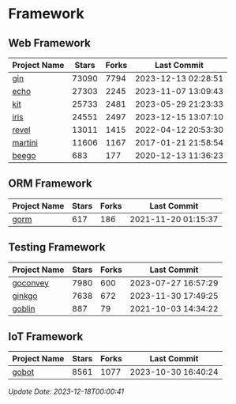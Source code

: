 # Framework

## Web Framework
| Project Name | Stars | Forks | Last Commit |
| ------------ | ----- | ----- | ----------- |
| [gin](https://github.com/gin-gonic/gin) | 73090 | 7794 | 2023-12-13 02:28:51 |
| [echo](https://github.com/labstack/echo) | 27303 | 2245 | 2023-11-07 13:09:43 |
| [kit](https://github.com/go-kit/kit) | 25733 | 2481 | 2023-05-29 21:23:33 |
| [iris](https://github.com/kataras/iris) | 24551 | 2497 | 2023-12-15 13:07:10 |
| [revel](https://github.com/revel/revel) | 13011 | 1415 | 2022-04-12 20:53:30 |
| [martini](https://github.com/go-martini/martini) | 11606 | 1167 | 2017-01-21 21:58:54 |
| [beego](https://github.com/astaxie/beego) | 683 | 177 | 2020-12-13 11:36:23 |

## ORM Framework
| Project Name | Stars | Forks | Last Commit |
| ------------ | ----- | ----- | ----------- |
| [gorm](https://github.com/jinzhu/gorm) | 617 | 186 | 2021-11-20 01:15:37 |

## Testing Framework
| Project Name | Stars | Forks | Last Commit |
| ------------ | ----- | ----- | ----------- |
| [goconvey](https://github.com/smartystreets/goconvey) | 7980 | 600 | 2023-07-27 16:57:29 |
| [ginkgo](https://github.com/onsi/ginkgo) | 7638 | 672 | 2023-11-30 17:49:25 |
| [goblin](https://github.com/franela/goblin) | 887 | 79 | 2021-10-03 14:34:22 |

## IoT Framework
| Project Name | Stars | Forks | Last Commit |
| ------------ | ----- | ----- | ----------- |
| [gobot](https://github.com/hybridgroup/gobot) | 8561 | 1077 | 2023-10-30 16:40:24 |

*Update Date: 2023-12-18T00:00:41*